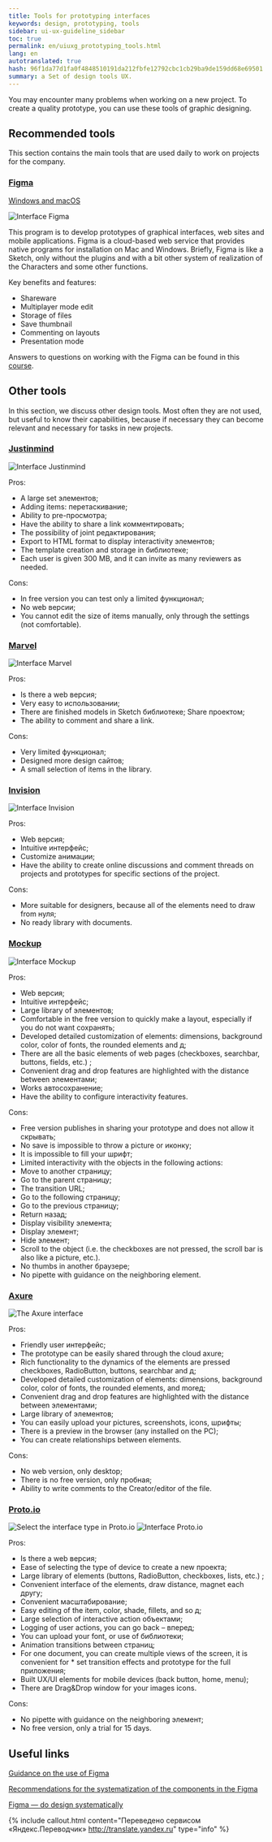 ```yaml
---
title: Tools for prototyping interfaces
keywords: design, prototyping, tools
sidebar: ui-ux-guideline_sidebar
toc: true
permalink: en/uiuxg_prototyping_tools.html
lang: en
autotranslated: true
hash: 96f1da77d1fa0f4848510191da212fbfe12792cbc1cb29ba9de159dd68e69501
summary: a Set of design tools UX.
---
```


You may encounter many problems when working on a new project. To create a quality prototype, you can use these tools of graphic designing.

## Recommended tools

This section contains the main tools that are used daily to work on projects for the company.

### [Figma](https://www.figma.com/)

[Windows and macOS](https://www.figma.com/downloads/)

![Interface Figma](/images/pages/guides/ui-ux-guideline/uiuxg_prototyping_tools/1.png)

This program is to develop prototypes of graphical interfaces, web sites and mobile applications. Figma is a cloud-based web service that provides native programs for installation on Mac and Windows. Briefly, Figma is like a Sketch, only without the plugins and with a bit other system of realization of the Characters and some other functions.

Key benefits and features:

* Shareware
* Multiplayer mode edit
* Storage of files
* Save thumbnail
* Commenting on layouts
* Presentation mode

Answers to questions on working with the Figma can be found in this [course](http://figmadesign.ru/uroki-figma.html).

## Other tools

In this section, we discuss other design tools. Most often they are not used, but useful to know their capabilities, because if necessary they can become relevant and necessary for tasks in new projects.

### [Justinmind](https://www.justinmind.com/)

![Interface Justinmind](/images/pages/guides/ui-ux-guideline/uiuxg_prototyping_tools/2.png)

Pros:

* A large set элементов;
* Adding items: перетаскивание;
* Ability to pre-просмотра;
* Have the ability to share a link комментировать;
* The possibility of joint редактирования;
* Export to HTML format to display interactivity элементов;
* The template creation and storage in библиотеке;
* Each user is given 300 MB, and it can invite as many reviewers as needed.

Cons:

* In free version you can test only a limited функционал;
* No web версии;
* You cannot edit the size of items manually, only through the settings (not comfortable).

### [Marvel](https://marvelapp.com/)

![Interface Marvel](/images/pages/guides/ui-ux-guideline/uiuxg_prototyping_tools/3.png)

Pros:

* Is there a web версия;
* Very easy to использовании;
* There are finished models in Sketch библиотеке;
Share проектом;
* The ability to comment and share a link.

Cons:

* Very limited функционал;
* Designed more design сайтов;
* A small selection of items in the library.

### [Invision](https://www.invisionapp.com/)

![Interface Invision](/images/pages/guides/ui-ux-guideline/uiuxg_prototyping_tools/4.jpg)

Pros:

* Web версия;
* Intuitive интерфейс;
* Customize анимации;
* Have the ability to create online discussions and comment threads on projects and prototypes for specific sections of the project.

Cons:

* More suitable for designers, because all of the elements need to draw from нуля;
* No ready library with documents.

### [Mockup](https://app.moqups.com/)

![Interface Mockup](/images/pages/guides/ui-ux-guideline/uiuxg_prototyping_tools/5.png)

Pros:

* Web версия;
* Intuitive интерфейс;
* Large library of элементов;
* Comfortable in the free version to quickly make a layout, especially if you do not want сохранять;
* Developed detailed customization of elements: dimensions, background color, color of fonts, the rounded elements and д;
* There are all the basic elements of web pages (checkboxes, searchbar, buttons, fields, etc.) ;
* Convenient drag and drop features are highlighted with the distance between элементами;
* Works автосохранение;
* Have the ability to configure interactivity features.

Cons:

* Free version publishes in sharing your prototype and does not allow it скрывать;
* No save is impossible to throw a picture or иконку;
* It is impossible to fill your шрифт;
* Limited interactivity with the objects in the following actions:
* Move to another страницу;
* Go to the parent страницу;
* The transition URL;
* Go to the following страницу;
* Go to the previous страницу;
* Return назад;
* Display visibility элемента;
* Display элемент;
* Hide элемент;
* Scroll to the object (i.e. the checkboxes are not pressed, the scroll bar is also like a picture, etc.).
* No thumbs in another браузере;
* No pipette with guidance on the neighboring element.

### [Axure](https://www.axure.com/)

![The Axure interface](/images/pages/guides/ui-ux-guideline/uiuxg_prototyping_tools/6.png)

Pros:

* Friendly user интерфейс;
* The prototype can be easily shared through the cloud axure;
* Rich functionality to the dynamics of the elements are pressed checkboxes, RadioButton, buttons, searchbar and д;
* Developed detailed customization of elements: dimensions, background color, color of fonts, the rounded elements, and moreд;
* Convenient drag and drop features are highlighted with the distance between элементами;
* Large library of элементов;
* You can easily upload your pictures, screenshots, icons, шрифты;
* There is a preview in the browser (any installed on the PC);
* You can create relationships between elements.

Cons:

* No web version, only desktop;
* There is no free version, only пробная;
* Ability to write comments to the Creator/editor of the file.

### [Proto.io](https://proto.io/)

![Select the interface type in Proto.io](/images/pages/guides/ui-ux-guideline/uiuxg_prototyping_tools/7.png)
![Interface Proto.io](/images/pages/guides/ui-ux-guideline/uiuxg_prototyping_tools/8.png)

Pros:

* Is there a web версия;
* Ease of selecting the type of device to create a new проекта;
* Large library of elements (buttons, RadioButton, checkboxes, lists, etc.) ;
* Convenient interface of the elements, draw distance, magnet each другу;
* Convenient масштабирование;
* Easy editing of the item, color, shade, fillets, and so д;
* Large selection of interactive action объектами;
* Logging of user actions, you can go back – вперед;
* You can upload your font, or use of библиотеки;
* Animation transitions between страниц;
* For one document, you can create multiple views of the screen, it is convenient for * set transition effects and prototype for the full приложения;
* Built UX/UI elements for mobile devices (back button, home, menu);
* There are Drag&Drop window for your images icons.

Cons:

* No pipette with guidance on the neighboring элемент;
* No free version, only a trial for 15 days.

## Useful links

[Guidance on the use of Figma](http://figmadesign.ru/1-0-0-obzor-figma.html)

[Recommendations for the systematization of the components in the Figma](http://figmadesign.ru/articles/rekomendacii_po_sistematizacii_componentov_v_figma.html)

[Figma — do design systematically](https://habr.com/ru/post/358784/)



{% include callout.html content="Переведено сервисом «Яндекс.Переводчик» <http://translate.yandex.ru>" type="info" %}